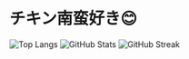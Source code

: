 # チキン南蛮好き😊


<!-- 使用言語ランキング -->
<img src="https://github-readme-stats.vercel.app/api/top-langs/?username=nitr0yukkuri&theme=react&layout=compac" alt="Top Langs" />

<!-- GitHubステータス -->
<img src="https://github-readme-stats.vercel.app/api?username=nitr0yukkuri&show_icons=true&theme=react" alt="GitHub Stats" />

<!-- コントリビューション連続日数 -->
<img src="https://github-readme-streak-stats.herokuapp.com/?user=nitr0yukkuri&theme=react" alt="GitHub Streak" />

